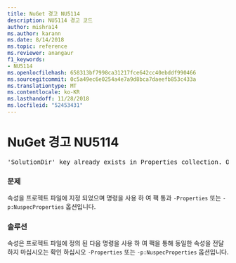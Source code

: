 ```yaml
---
title: NuGet 경고 NU5114
description: NU5114 경고 코드
author: mishra14
ms.author: karann
ms.date: 8/14/2018
ms.topic: reference
ms.reviewer: anangaur
f1_keywords:
- NU5114
ms.openlocfilehash: 658313bf7998ca31217fce642cc40ebddf990466
ms.sourcegitcommit: 0c5a49ec6e0254a4e7a9d8bca7daeefb853c433a
ms.translationtype: MT
ms.contentlocale: ko-KR
ms.lasthandoff: 11/28/2018
ms.locfileid: "52453431"
---
```

# <a name="nuget-warning-nu5114"></a>NuGet 경고 NU5114
<pre>'SolutionDir' key already exists in Properties collection. Overriding value.</pre>

### <a name="issue"></a>문제

속성을 프로젝트 파일에 지정 되었으며 명령을 사용 하 여 팩 통과 `-Properties` 또는 `-p:NuspecProperties` 옵션입니다. 


### <a name="solution"></a>솔루션

속성은 프로젝트 파일에 정의 된 다음 명령을 사용 하 여 팩을 통해 동일한 속성을 전달 하지 마십시오는 확인 하십시오 `-Properties` 또는 `-p:NuspecProperties` 옵션입니다. 

